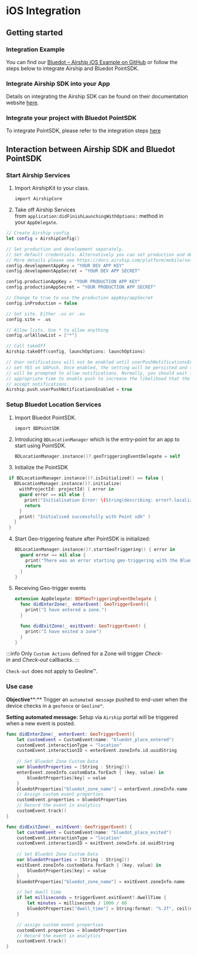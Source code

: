 iOS Integration
=======================

Getting started
---------------

### Integration Example

You can find our [Bluedot – Airship iOS Example on GitHub](https://github.com/Bluedot-Innovation/PointSDK-UrbanAirshipIntegrationExample-iOS) or follow the steps below to integrate Airship and Bluedot PointSDK.

### Integrate Airship SDK into your App

Details on integrating the Airship SDK can be found on their documentation website [here](https://docs.airship.com/platform/ios/getting-started/).

### Integrate your project with Bluedot PointSDK

To integrate PointSDK, please refer to the integration steps [here](../../Point%20SDK/iOS/Quick%20Start.md)

Interaction between Airship SDK and Bluedot PointSDK
----------------------------------------------------

### Start Airship Services

1.  Import AirshipKit to your class.
    
    `import AirshipCore`
    
2.  Take off Airship Services from `application:didFinishLaunchingWithOptions:` method in your `AppDelegate`.

```swift
// Create Airship config
let config = AirshipConfig()

// Set production and development separately.
// Set default credentials. Alternatively you can set production and development separately
// More details please see https://docs.airship.com/platform/mobile/setup/sdk/ios/
config.developmentAppKey = "YOUR DEV APP KEY"
config.developmentAppSecret = "YOUR DEV APP SECRET"

config.productionAppKey = "YOUR PRODUCTION APP KEY"
config.productionAppSecret = "YOUR PRODUCTION APP SECRET"

// Change to true to use the production appKey/appSecret
config.inProduction = false

// Set site. Either .us or .eu
config.site = .us

// Allow lists. Use * to allow anything
config.urlAllowList = ["*"]

// Call takeOff
Airship.takeOff(config, launchOptions: launchOptions)

// User notifications will not be enabled until userPushNotificationsEnabled is
// set YES on UAPush. Once enabled, the setting will be persisted and the user
// will be prompted to allow notifications. Normally, you should wait for a more
// appropriate time to enable push to increase the likelihood that the user will
// accept notifications.
Airship.push.userPushNotificationsEnabled = true
```

### Setup Bluedot Location Services

1.  Import Bluedot PointSDK.
    
    `import BDPointSDK`
    
2.  Introducing `BDLocationManager` which is the entry-point for an app to start using PointSDK.
    ```swift
    BDLocationManager.instance()?.geoTriggeringEventDelegate = self
    ```
    
3.  Initialize the PointSDK

   ```swift
    if BDLocationManager.instance()?.isInitialized() == false {
      BDLocationManager.instance()?.initialize(
        withProjectId: projectId) { error in
        guard error == nil else {
          print("Initialisation Error: \(String(describing: error?.localizedDescription))") 
          return
        }
        print( "Initialised successfully with Point sdk" )
      }
    }
  ```
    
4.  Start Geo-triggering feature after PointSDK is initialized:
    
    ```swift
    BDLocationManager.instance()?.startGeoTriggering() { error in 
      guard error == nil else {
        print("There was an error starting geo-triggering with the Bluedot SDK: \(error.localizedDescription)")
        return
      }
    }
    ```
    
5.  Receiving Geo-trigger events
    ```swift
    extension AppDelegate: BDPGeoTriggeringEventDelegate {
      func didEnterZone(_ enterEvent: GeoTriggerEvent){ 
        print("I have entered a zone.")
      }
    
      func didExitZone(_ exitEvent: GeoTriggerEvent) {
        print("I have exited a zone")
      }
    }
    ```
    


:::info
Only `Custom Actions` defined for a Zone will trigger _Check-in_ and _Check-out_ callbacks.
:::

`Check-out` does not apply to Geoline™.

### Use case

**Objective****:** Trigger an `automated message` pushed to end-user when the device checks in a `geofence` or `Geoline™`.

**Setting automated message:** Setup via `Airship` portal will be triggered when a new event is posted.

```swift
func didEnterZone(_ enterEvent: GeoTriggerEvent){
	let customEvent = CustomEvent(name: "bluedot_place_entered")
	customEvent.interactionType = "location"
	customEvent.interactionID = enterEvent.zoneInfo.id.uuidString
	
	// Set Bluedot Zone Custom Data
	var bluedotProperties = [String : String]()
	enterEvent.zoneInfo.customData.forEach { (key, value) in
		bluedotProperties[key] = value
	}
	bluedotProperties["bluedot_zone_name"] = enterEvent.zoneInfo.name
	// Assign custom event properties
	customEvent.properties = bluedotProperties
	// Record the event in analytics
	customEvent.track()
}

func didExitZone(_ exitEvent: GeoTriggerEvent) {
    let customEvent = CustomEvent(name: "bluedot_place_exited")
    customEvent.interactionType = "location"
    customEvent.interactionID = exitEvent.zoneInfo.id.uuidString
    
    // Set Bluedot Zone Custom Data
    var bluedotProperties = [String : String]()
    exitEvent.zoneInfo.customData.forEach { (key, value) in
        bluedotProperties[key] = value
    }
    bluedotProperties["bluedot_zone_name"] = exitEvent.zoneInfo.name

    // Set dwell time
	if let milliseconds = triggerEvent.exitEvent?.dwellTime {
		let minutes = milliseconds / 1000 / 60
    	bluedotProperties["dwell_time"] = String(format: "%.2f", ceil(minutes * 100) / 100)
	}

    // assign custom event properties
    customEvent.properties = bluedotProperties
    // Record the event in analytics
    customEvent.track()
}
```
